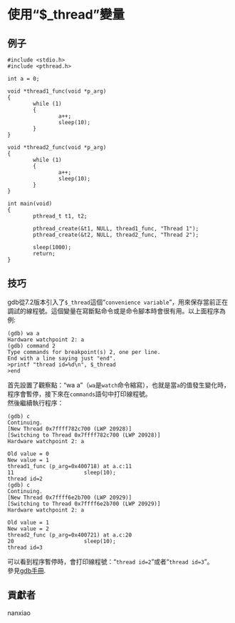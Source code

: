 # 使用“$_thread”變量
## 例子
	#include <stdio.h>
	#include <pthread.h>
	
	int a = 0;
	
	void *thread1_func(void *p_arg)
	{
	        while (1)
	        {
	                a++;
	                sleep(10);
	        }
	}
	
	void *thread2_func(void *p_arg)
	{
	        while (1)
	        {
	                a++;
	                sleep(10);
	        }
	}
	
	int main(void)
	{
	        pthread_t t1, t2;
	
	        pthread_create(&t1, NULL, thread1_func, "Thread 1");
			pthread_create(&t2, NULL, thread2_func, "Thread 2");
	
	        sleep(1000);
	        return;
	}

## 技巧
gdb從7.2版本引入了`$_thread`這個“`convenience variable`”，用來保存當前正在調試的線程號。這個變量在寫斷點命令或是命令腳本時會很有用。以上面程序為例:
	
	(gdb) wa a
	Hardware watchpoint 2: a
	(gdb) command 2
	Type commands for breakpoint(s) 2, one per line.
	End with a line saying just "end".
	>printf "thread id=%d\n", $_thread
	>end

首先設置了觀察點：“wa a”（`wa`是`watch`命令縮寫），也就是當`a`的值發生變化時，程序會暫停，接下來在`commands`語句中打印線程號。  
然後繼續執行程序：

	(gdb) c
	Continuing.
	[New Thread 0x7ffff782c700 (LWP 20928)]
	[Switching to Thread 0x7ffff782c700 (LWP 20928)]
	Hardware watchpoint 2: a
	
	Old value = 0
	New value = 1
	thread1_func (p_arg=0x400718) at a.c:11
	11                      sleep(10);
	thread id=2
	(gdb) c
	Continuing.
	[New Thread 0x7ffff6e2b700 (LWP 20929)]
	[Switching to Thread 0x7ffff6e2b700 (LWP 20929)]
	Hardware watchpoint 2: a
	
	Old value = 1
	New value = 2
	thread2_func (p_arg=0x400721) at a.c:20
	20                      sleep(10);
	thread id=3

可以看到程序暫停時，會打印線程號：“`thread id=2`”或者“`thread id=3`”。  
參見[gdb手冊](https://sourceware.org/gdb/onlinedocs/gdb/Threads.html).

## 貢獻者

nanxiao
